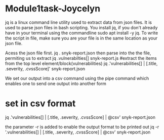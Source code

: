 # Module1task-Joycelyn

jq is a linux command line utility used to extract data from json files. It is used to parse json files in bash scripting.
You install jq, if you don't already have in your terminal using the commandline sudo apt install -y jq.
To write the script in  file, make sure you are your file is in the same location as your json file.

Acess the json file first.
jq . snyk-report.json
then parse  into the the file, permiting us to extract
jq .vulnerabilties[] snyk-report.js
#extract the items from the top level element/block(vulnerabilities)
jq .'vulnerabilities[] | [.title, .severity, .cvssScore]' snyk-report.json

We set our output into a csv command using the pipe command which enables one to send one output into another form
# set in csv format
jq .'vulnerabilities[] | [.title, .severity, .cvssScore] | @csv' snyk-report.json

the parameter -r is added to enable the output format to be printed out
jq -r '.vulnerabilities[] | [.title, .severity, .cvssScore] | @csv' snyk-report.json
